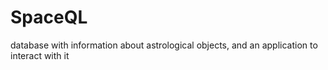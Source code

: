 # SpaceQL

database with information about astrological objects, and an application to interact with it
